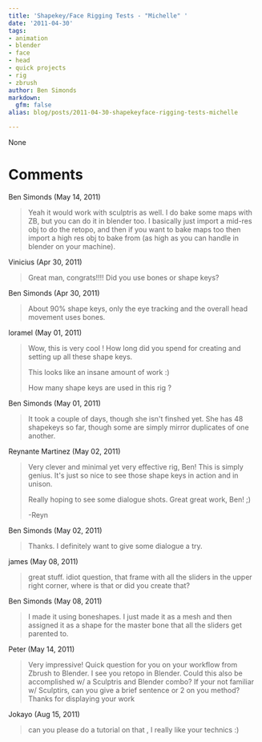 ```yaml
---
title: 'Shapekey/Face Rigging Tests - "Michelle" '
date: '2011-04-30'
tags:
- animation
- blender
- face
- head
- quick projects
- rig
- zbrush
author: Ben Simonds
markdown:
  gfm: false
alias: blog/posts/2011-04-30-shapekeyface-rigging-tests-michelle

---
```


None




# Comments


Ben Simonds (May 14, 2011)
> Yeah it would work with sculptris as well. I do bake some maps with ZB, but you can do it in blender too. I basically just import a mid-res obj to do the retopo, and then if you want to bake maps too then import a high res obj to bake from (as high as you can handle in blender on your machine).

Vinicius (Apr 30, 2011)
> Great man, congrats!!!! Did you use bones or shape keys?

Ben Simonds (Apr 30, 2011)
> About 90% shape keys, only the eye tracking and the overall head movement uses bones.

loramel (May 01, 2011)
> Wow, this is very cool !
> How long did you spend for creating and setting up all these shape keys.
> 
> This looks like an insane amount of work :)
> 
> How many shape keys are used in this rig ?

Ben Simonds (May 01, 2011)
> It took a couple of days, though she isn't finshed yet. She has 48 shapekeys so far, though some are simply mirror duplicates of one another.

Reynante Martinez (May 02, 2011)
> Very clever and minimal yet very effective rig, Ben! This is simply genius.  It's just so nice to see those shape keys in action and in unison.  
> 
> Really hoping to see some dialogue shots. Great great work, Ben! ;)
> 
> -Reyn

Ben Simonds (May 02, 2011)
> Thanks. I definitely want to give some dialogue a try.

james (May 08, 2011)
> great stuff. idiot question, that frame with all the sliders in the upper right corner, where is that or did you create that?

Ben Simonds (May 08, 2011)
> I made it using boneshapes. I just made it as a mesh and then assigned it as a shape for the master bone that all the sliders get parented to.

Peter (May 14, 2011)
> Very impressive! Quick question for you on your workflow from Zbrush to Blender. I see you retopo in Blender. Could this also be accomplished w/ a Sculptris and Blender combo? If your not familiar w/ Sculptirs, can you give a brief sentence or 2 on you method? Thanks for displaying your work

Jokayo (Aug 15, 2011)
> can you please do a tutorial on that , I really like your technics :)
